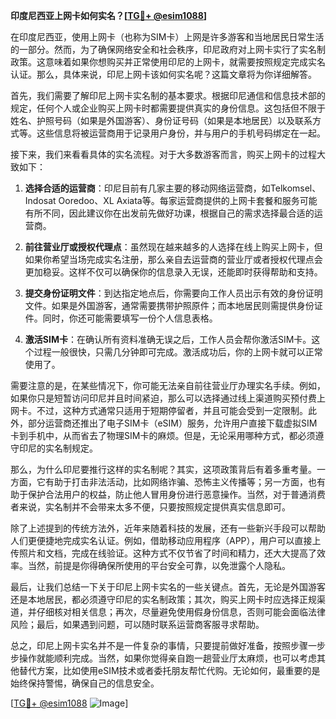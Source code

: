 **印度尼西亚上网卡如何实名？[[TG💪+ @esim1088](https://t.me/s/esim1088)]**

在印度尼西亚，使用上网卡（也称为SIM卡）上网是许多游客和当地居民日常生活的一部分。然而，为了确保网络安全和社会秩序，印尼政府对上网卡实行了实名制政策。这意味着如果你想购买并正常使用印尼的上网卡，就需要按照规定完成实名认证。那么，具体来说，印尼上网卡该如何实名呢？这篇文章将为你详细解答。

首先，我们需要了解印尼上网卡实名制的基本要求。根据印尼通信和信息技术部的规定，任何个人或企业购买上网卡时都需要提供真实的身份信息。这包括但不限于姓名、护照号码（如果是外国游客）、身份证号码（如果是本地居民）以及联系方式等。这些信息将被运营商用于记录用户身份，并与用户的手机号码绑定在一起。

接下来，我们来看看具体的实名流程。对于大多数游客而言，购买上网卡的过程大致如下：

1. **选择合适的运营商**：印尼目前有几家主要的移动网络运营商，如Telkomsel、Indosat Ooredoo、XL Axiata等。每家运营商提供的上网卡套餐和服务可能有所不同，因此建议你在出发前先做好功课，根据自己的需求选择最合适的运营商。

2. **前往营业厅或授权代理点**：虽然现在越来越多的人选择在线上购买上网卡，但如果你希望当场完成实名注册，那么亲自去运营商的营业厅或者授权代理点会更加稳妥。这样不仅可以确保你的信息录入无误，还能即时获得帮助和支持。

3. **提交身份证明文件**：到达指定地点后，你需要向工作人员出示有效的身份证明文件。如果是外国游客，通常需要携带护照原件；而本地居民则需提供身份证件。同时，你还可能需要填写一份个人信息表格。

4. **激活SIM卡**：在确认所有资料准确无误之后，工作人员会帮你激活SIM卡。这个过程一般很快，只需几分钟即可完成。激活成功后，你的上网卡就可以正常使用了。

需要注意的是，在某些情况下，你可能无法亲自前往营业厅办理实名手续。例如，如果你只是短暂访问印尼并且时间紧迫，那么可以选择通过线上渠道购买预付费上网卡。不过，这种方式通常只适用于短期停留者，并且可能会受到一定限制。此外，部分运营商还推出了电子SIM卡（eSIM）服务，允许用户直接下载虚拟SIM卡到手机中，从而省去了物理SIM卡的麻烦。但是，无论采用哪种方式，都必须遵守印尼的实名制规定。

那么，为什么印尼要推行这样的实名制呢？其实，这项政策背后有着多重考量。一方面，它有助于打击非法活动，比如网络诈骗、恐怖主义传播等；另一方面，也有助于保护合法用户的权益，防止他人冒用身份进行恶意操作。当然，对于普通消费者来说，实名制并不会带来太多不便，只要按照规定提供真实信息即可。

除了上述提到的传统方法外，近年来随着科技的发展，还有一些新兴手段可以帮助人们更便捷地完成实名认证。例如，借助移动应用程序（APP），用户可以直接上传照片和文档，完成在线验证。这种方式不仅节省了时间和精力，还大大提高了效率。当然，前提是你得确保所使用的平台安全可靠，以免泄露个人隐私。

最后，让我们总结一下关于印尼上网卡实名的一些关键点。首先，无论是外国游客还是本地居民，都必须遵守印尼的实名制政策；其次，购买上网卡时应选择正规渠道，并仔细核对相关信息；再次，尽量避免使用假身份信息，否则可能会面临法律风险；最后，如果遇到问题，可以随时联系运营商客服寻求帮助。

总之，印尼上网卡实名并不是一件复杂的事情，只要提前做好准备，按照步骤一步步操作就能顺利完成。当然，如果你觉得亲自跑一趟营业厅太麻烦，也可以考虑其他替代方案，比如使用eSIM技术或者委托朋友帮忙代购。无论如何，最重要的是始终保持警惕，确保自己的信息安全。

[[TG💪+ @esim1088](https://t.me/s/esim1088) ![Image](https://i.postimg.cc/4NQfJmqS/Snipaste-2025-05-13-00-14-12.png)]